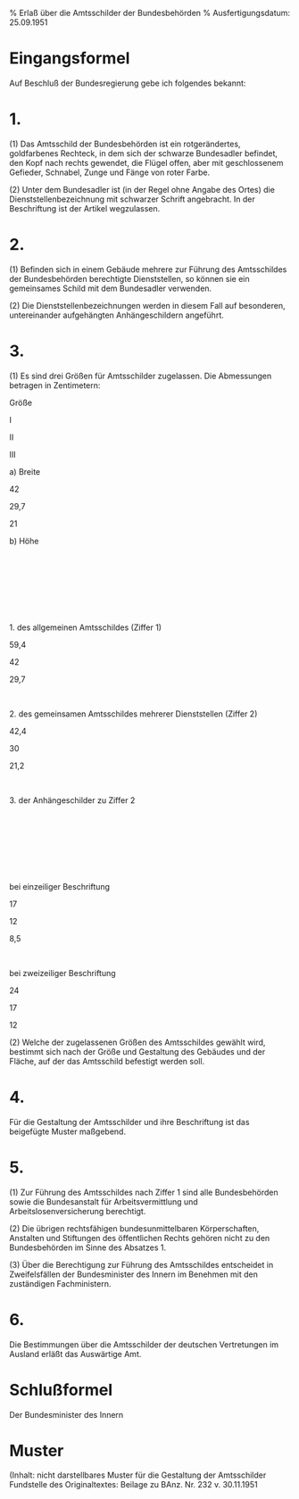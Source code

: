 % Erlaß über die Amtsschilder der Bundesbehörden
% Ausfertigungsdatum: 25.09.1951
 
# Eingangsformel

Auf Beschluß der Bundesregierung gebe ich folgendes bekannt:

# 1.

(1) Das Amtsschild der Bundesbehörden ist ein rotgerändertes, goldfarbenes Rechteck, in dem sich der schwarze Bundesadler befindet, den Kopf nach rechts gewendet, die Flügel offen, aber mit geschlossenem Gefieder, Schnabel, Zunge und Fänge von roter Farbe.

(2) Unter dem Bundesadler ist (in der Regel ohne Angabe des Ortes) die Dienststellenbezeichnung mit schwarzer Schrift angebracht. In der Beschriftung ist der Artikel wegzulassen.

# 2.

(1) Befinden sich in einem Gebäude mehrere zur Führung des Amtsschildes der Bundesbehörden berechtigte Dienststellen, so können sie ein gemeinsames Schild mit dem Bundesadler verwenden.

(2) Die Dienststellenbezeichnungen werden in diesem Fall auf besonderen, untereinander aufgehängten Anhängeschildern angeführt.

# 3.

(1) Es sind drei Größen für Amtsschilder zugelassen. Die Abmessungen betragen in Zentimetern:  

Größe

I

II

III

a) Breite

42

29,7

21

b) Höhe

 

 

 

 

1\. des allgemeinen Amtsschildes (Ziffer 1)

59,4

42

29,7

 

2\. des gemeinsamen Amtsschildes mehrerer Dienststellen (Ziffer 2)

42,4

30

21,2

 

3\. der Anhängeschilder zu Ziffer 2

 

 

 

 

bei einzeiliger Beschriftung

17

12

8,5

 

bei zweizeiliger Beschriftung

24

17

12

(2) Welche der zugelassenen Größen des Amtsschildes gewählt wird, bestimmt sich nach der Größe und Gestaltung des Gebäudes und der Fläche, auf der das Amtsschild befestigt werden soll.

# 4.

Für die Gestaltung der Amtsschilder und ihre Beschriftung ist das beigefügte Muster maßgebend.

# 5.

(1) Zur Führung des Amtsschildes nach Ziffer 1 sind alle Bundesbehörden sowie die Bundesanstalt für Arbeitsvermittlung und Arbeitslosenversicherung berechtigt.

(2) Die übrigen rechtsfähigen bundesunmittelbaren Körperschaften, Anstalten und Stiftungen des öffentlichen Rechts gehören nicht zu den Bundesbehörden im Sinne des Absatzes 1.

(3) Über die Berechtigung zur Führung des Amtsschildes entscheidet in Zweifelsfällen der Bundesminister des Innern im Benehmen mit den zuständigen Fachministern.

# 6.

Die Bestimmungen über die Amtsschilder der deutschen Vertretungen im Ausland erläßt das Auswärtige Amt.

# Schlußformel

Der Bundesminister des Innern

# Muster

(Inhalt: nicht darstellbares Muster für die Gestaltung der Amtsschilder  
Fundstelle des Originaltextes: Beilage zu BAnz. Nr. 232 v. 30.11.1951
